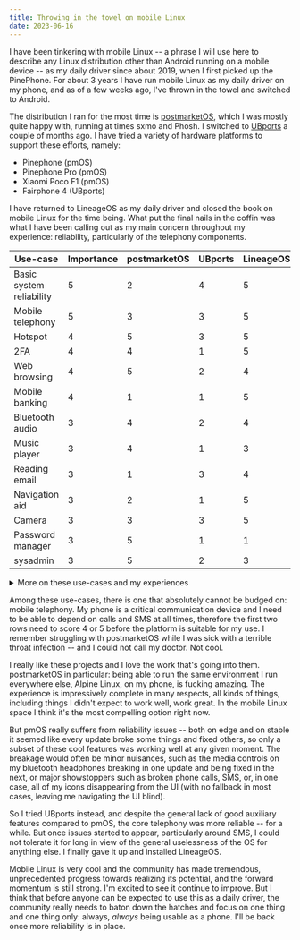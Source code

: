 ```yaml
---
title: Throwing in the towel on mobile Linux
date: 2023-06-16
---
```


I have been tinkering with mobile Linux -- a phrase I will use here to describe
any Linux distribution other than Android running on a mobile device -- as my
daily driver since about 2019, when I first picked up the PinePhone. For about 3
years I have run mobile Linux as my daily driver on my phone, and as of a few
weeks ago, I've thrown in the towel and switched to Android.

The distribution I ran for the most time is [postmarketOS], which I was mostly
quite happy with, running at times sxmo and Phosh. I switched to [UBports] a
couple of months ago. I have tried a variety of hardware platforms to support
these efforts, namely:

[postmarketOS]: https://postmarketos.org/
[UBports]: https://ubports.com/en/

* Pinephone (pmOS)
* Pinephone Pro (pmOS)
* Xiaomi Poco F1 (pmOS)
* Fairphone 4 (UBports)

I have returned to LineageOS as my daily driver and closed the book on mobile
Linux for the time being. What put the final nails in the coffin was what I have
been calling out as my main concern throughout my experience: reliability,
particularly of the telephony components.

<table>
  <thead>
    <tr>
      <th>Use-case</th>
      <th>Importance</th>
      <th>postmarketOS</th>
      <th>UBports</th>
      <th>LineageOS</th>
    </tr>
  </thead>
  <tbody>
    <tr>
      <td>Basic system reliability</td>
      <td class="blue">5</td>
      <td class="red">2</td>
      <td class="blue">4</td>
      <td class="blue">5</td>
    </tr>
    <tr>
      <td>Mobile telephony</td>
      <td class="blue">5</td>
      <td class="yellow">3</td>
      <td class="yellow">3</td>
      <td class="blue">5</td>
    </tr>
    <tr>
      <td>Hotspot</td>
      <td class="blue">4</td>
      <td class="blue">5</td>
      <td class="yellow">3</td>
      <td class="blue">5</td>
    </tr>
    <tr>
      <td>2FA</td>
      <td class="blue">4</td>
      <td class="blue">4</td>
      <td class="red">1</td>
      <td class="blue">5</td>
    </tr>
    <tr>
      <td>Web browsing</td>
      <td class="blue">4</td>
      <td class="blue">5</td>
      <td class="red">2</td>
      <td class="blue">4</td>
    </tr>
    <tr>
      <td>Mobile banking</td>
      <td class="blue">4</td>
      <td class="red">1</td>
      <td class="red">1</td>
      <td class="blue">5</td>
    </tr>
    <tr>
      <td>Bluetooth audio</td>
      <td class="yellow">3</td>
      <td class="blue">4</td>
      <td class="red">2</td>
      <td class="blue">4</td>
    </tr>
    <tr>
      <td>Music player</td>
      <td class="yellow">3</td>
      <td class="blue">4</td>
      <td class="red">1</td>
      <td class="yellow">3</td>
    </tr>
    <tr>
      <td>Reading email</td>
      <td class="yellow">3</td>
      <td class="red">1</td>
      <td class="yellow">3</td>
      <td class="blue">4</td>
    </tr>
    <tr>
      <td>Navigation aid</td>
      <td class="yellow">3</td>
      <td class="red">2</td>
      <td class="red">1</td>
      <td class="blue">5</td>
    </tr>
    <tr>
      <td>Camera</td>
      <td class="yellow">3</td>
      <td class="yellow">3</td>
      <td class="yellow">3</td>
      <td class="blue">5</td>
    </tr>
    <tr>
      <td>Password manager</td>
      <td class="yellow">3</td>
      <td class="blue">5</td>
      <td class="red">1</td>
      <td class="red">1</td>
    </tr>
    <tr>
      <td>sysadmin</td>
      <td class="yellow">3</td>
      <td class="blue">5</td>
      <td class="red">2</td>
      <td class="yellow">3</td>
    </tr>
  </tbody>
</table>

<details style="margin-top: 1rem">
  <summary>More on these use-cases and my experiences</summary>

  **Mobile banking**: only available through a proprietary vendor-provided
  Android app. Tried to get it working on Waydroid; did not work on pmOS and
  almost worked on UBports, but Waydroid is *very* unreliable. Kind of shit but
  I don't have any choice because my bank requires it for 2FA.

  **Web browsing**: I can just run Firefox upstream on postmarketOS. Amazing!
  UBports cannot do this, and the available web browsers are not nearly as
  pleasant to use. I run Fennic on Android and it's fine.

  **Music player**: the music player on UBports is *extremely* unreliable.

  **Reading email**: This is not entirely pmOS's fault; I could have used my
  main client, aerc, which is a testament to pmOS's general utility, but it is a
  TUI that is uncomfortable to use on a touchscreen-only device.

  **Password manager**: pmOS gets 5/5 because I could use the password manager I
  wrote myself, [himitsu](https://himitsu-store.org), out of the box.
  Non-critical use-case because I could just type passwords in manually on the
  rare occasion I need to use one.

  **sysadmin**: stuff like being able to SSH into my production boxes from
  anywhere to troubleshoot stuff.
</details>

Among these use-cases, there is one that absolutely cannot be budged on: mobile
telephony. My phone is a critical communication device and I need to be able to
depend on calls and SMS at all times, therefore the first two rows need to score
4 or 5 before the platform is suitable for my use. I remember struggling with
postmarketOS while I was sick with a terrible throat infection -- and I could
not call my doctor. Not cool.

I really like these projects and I love the work that's going into them.
postmarketOS in particular: being able to run the same environment I run
everywhere else, Alpine Linux, on my phone, is fucking amazing. The experience
is impressively complete in many respects, all kinds of things, including things
I didn't expect to work well, work great. In the mobile Linux space I think it's
the most compelling option right now.

But pmOS really suffers from reliability issues -- both on edge and on stable it
seemed like every update broke some things and fixed others, so only a subset of
these cool features was working well at any given moment. The breakage would
often be minor nuisances, such as the media controls on my bluetooth headphones
breaking in one update and being fixed in the next, or major showstoppers such
as broken phone calls, SMS, or, in one case, all of my icons disappearing from
the UI (with no fallback in most cases, leaving me navigating the UI blind).

So I tried UBports instead, and despite the general lack of good auxiliary
features compared to pmOS, the core telephony was more reliable -- for a while.
But once issues started to appear, particularly around SMS, I could not tolerate
it for long in view of the general uselessness of the OS for anything else. I
finally gave it up and installed LineageOS.

Mobile Linux is very cool and the community has made tremendous, unprecedented
progress towards realizing its potential, and the forward momentum is still
strong. I'm excited to see it continue to improve. But I think that before
anyone can be expected to use this as a daily driver, the community really needs
to baton down the hatches and focus on one thing and one thing only: always,
*always* being usable as a phone. I'll be back once more reliability is in
place.
